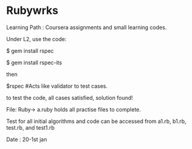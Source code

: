 # Rubywrks

Learning Path : Coursera assignments and small learning  codes. 


Under L2, use the code:

$ gem install rspec

$ gem install rspec-its

then 

$rspec  #Acts like validator to test cases.

to test the code, all cases satisfied, solution found!

File: Ruby-> a.ruby holds all practise files to complete. 

Test for all initial algorithms and code can be accessed from a1.rb, b1.rb, test.rb, and test1.rb 

Date : 20-1st jan
